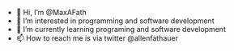 - 👋 Hi, I’m @MaxAFath
- 👀 I’m interested in programming and software development 
- 🌱 I’m currently learning programing and software development
- 📫 How to reach me is via twitter @allenfathauer

<!---
MaxAFath/MaxAFath is a ✨ special ✨ repository because its `README.md` (this file) appears on your GitHub profile.
You can click the Preview link to take a look at your changes.
--->
